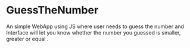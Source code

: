 # GuessTheNumber
 An simple WebApp using JS where user needs to guess the number and Interface will let you know whether the number you guessed is smaller, greater or equal . 
